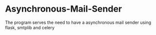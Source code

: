 # Asynchronous-Mail-Sender
The program serves the need to have a asynchronous mail sender using flask, smtplib and celery

